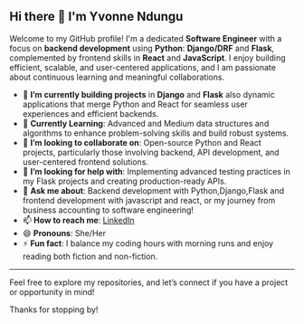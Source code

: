 ## Hi there 👋 I'm Yvonne Ndungu

Welcome to my GitHub profile! I'm a dedicated **Software Engineer** with a focus on **backend development** using **Python**: **Django/DRF** and **Flask**, complemented by frontend skills in **React** and **JavaScript**. I enjoy building efficient, scalable, and user-centered applications, and I am passionate about continuous learning and meaningful collaborations.


- 🌱 **I’m currently building projects** in **Django** and **Flask** also dynamic applications that merge Python and React for seamless user experiences and efficient backends.
- 🌱 **Currently Learning**: Advanced and Medium data structures and algorithms to enhance problem-solving skills and build robust systems.
- 👯 **I’m looking to collaborate on**: Open-source Python and React projects, particularly those involving backend, API development, and user-centered frontend solutions.
- 🤔 **I’m looking for help with**: Implementing advanced testing practices in my Flask projects and creating production-ready APIs.
- 💬 **Ask me about**: Backend development with Python,Django,Flask and frontend development with javascript and react, or my journey from business accounting to software engineering!
- 📫 **How to reach me**: [LinkedIn](https://www.linkedin.com/in/YvonneNdungu)
- 😄 **Pronouns**: She/Her
- ⚡ **Fun fact**: I balance my coding hours with morning runs and enjoy reading both fiction and non-fiction.

---
Feel free to explore my repositories, and let’s connect if you have a project or opportunity in mind!

Thanks for stopping by!

